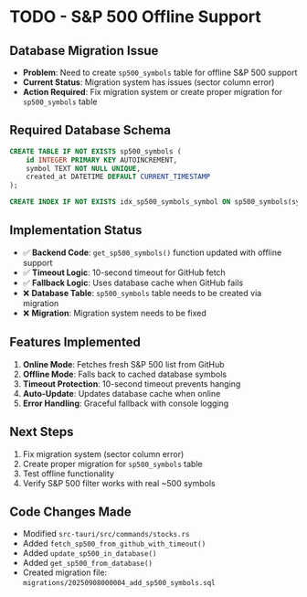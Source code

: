 # TODO - S&P 500 Offline Support

## Database Migration Issue
- **Problem**: Need to create `sp500_symbols` table for offline S&P 500 support
- **Current Status**: Migration system has issues (sector column error)
- **Action Required**: Fix migration system or create proper migration for `sp500_symbols` table

## Required Database Schema
```sql
CREATE TABLE IF NOT EXISTS sp500_symbols (
    id INTEGER PRIMARY KEY AUTOINCREMENT,
    symbol TEXT NOT NULL UNIQUE,
    created_at DATETIME DEFAULT CURRENT_TIMESTAMP
);

CREATE INDEX IF NOT EXISTS idx_sp500_symbols_symbol ON sp500_symbols(symbol);
```

## Implementation Status
- ✅ **Backend Code**: `get_sp500_symbols()` function updated with offline support
- ✅ **Timeout Logic**: 10-second timeout for GitHub fetch
- ✅ **Fallback Logic**: Uses database cache when GitHub fails
- ❌ **Database Table**: `sp500_symbols` table needs to be created via migration
- ❌ **Migration**: Migration system needs to be fixed

## Features Implemented
1. **Online Mode**: Fetches fresh S&P 500 list from GitHub
2. **Offline Mode**: Falls back to cached database symbols
3. **Timeout Protection**: 10-second timeout prevents hanging
4. **Auto-Update**: Updates database cache when online
5. **Error Handling**: Graceful fallback with console logging

## Next Steps
1. Fix migration system (sector column error)
2. Create proper migration for `sp500_symbols` table
3. Test offline functionality
4. Verify S&P 500 filter works with real ~500 symbols

## Code Changes Made
- Modified `src-tauri/src/commands/stocks.rs`
- Added `fetch_sp500_from_github_with_timeout()`
- Added `update_sp500_in_database()`
- Added `get_sp500_from_database()`
- Created migration file: `migrations/20250908000004_add_sp500_symbols.sql`
